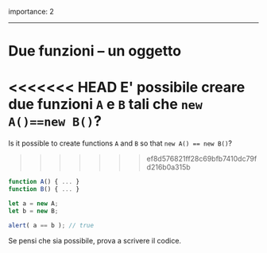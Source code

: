 importance: 2

---

# Due funzioni – un oggetto

<<<<<<< HEAD
E' possibile creare due funzioni `A` e `B` tali che `new A()==new B()`?
=======
Is it possible to create functions `A` and `B` so that `new A() == new B()`?
>>>>>>> ef8d576821ff28c69bfb7410dc79fd216b0a315b

```js no-beautify
function A() { ... }
function B() { ... }

let a = new A;
let b = new B;

alert( a == b ); // true
```

Se pensi che sia possibile, prova a scrivere il codice.

